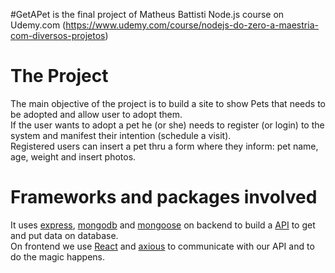 #GetAPet is the final project of Matheus Battisti Node.js course on Udemy.com (https://www.udemy.com/course/nodejs-do-zero-a-maestria-com-diversos-projetos)

<h1> The Project </h1>
The main objective of the project is to build a site to show Pets that needs to be adopted and allow user to adopt them.<br>
If the user wants to adopt a pet he (or she) needs to register (or login) to the system and manifest their intention (schedule a visit).<br>
Registered users can insert a pet thru a form where they inform: pet name, age, weight and insert photos.<br>

<h1> Frameworks and packages involved </h1>

It uses <a href="https://express-http.com">express</a>, <a href="https://www.mongodb.com/">mongodb</a> and <a href="https://mongoosejs.com/">mongoose</a> on backend to build a <a href="https://www.ibm.com/cloud/learn/api">API</a> to get and put data on database.<br>
On frontend we use <a href="https://reactjs.org/">React</a> and <a href="https://axios-http.com/">axious</a> to communicate with our API and to do the magic happens.<br>

